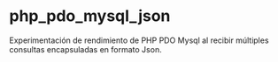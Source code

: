 # php_pdo_mysql_json
Experimentación de rendimiento de PHP PDO Mysql al recibir múltiples consultas encapsuladas en formato Json.
